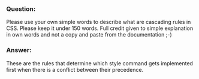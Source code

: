 ### Question:

Please use your own simple words to describe what are cascading rules in CSS. Please keep it under 150 words. Full credit given to simple explanation in own words and not a copy and paste from the documentation ;-)

### Answer:
These are the rules that determine which style command gets implemented first when there is a conflict between their precedence.